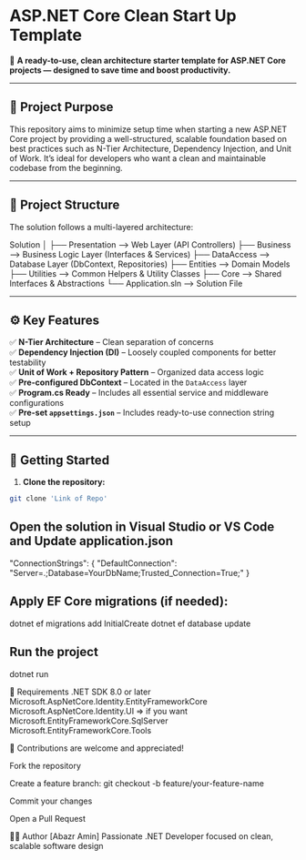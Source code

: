 # ASP.NET Core Clean Start Up Template

🚀 **A ready-to-use, clean architecture starter template for ASP.NET Core projects — designed to save time and boost productivity.**

---

## 🎯 Project Purpose

This repository aims to minimize setup time when starting a new ASP.NET Core project by providing a well-structured, scalable foundation based on best practices such as N-Tier Architecture, Dependency Injection, and Unit of Work. It’s ideal for developers who want a clean and maintainable codebase from the beginning.

---

## 🧱 Project Structure

The solution follows a multi-layered architecture:

Solution
│
├── Presentation --> Web Layer (API Controllers)
├── Business --> Business Logic Layer (Interfaces & Services)
├── DataAccess --> Database Layer (DbContext, Repositories)
├── Entities --> Domain Models
├── Utilities --> Common Helpers & Utility Classes
├── Core --> Shared Interfaces & Abstractions
└── Application.sln --> Solution File


---

## ⚙️ Key Features

✅ **N-Tier Architecture** – Clean separation of concerns  
✅ **Dependency Injection (DI)** – Loosely coupled components for better testability  
✅ **Unit of Work + Repository Pattern** – Organized data access logic  
✅ **Pre-configured DbContext** – Located in the `DataAccess` layer  
✅ **Program.cs Ready** – Includes all essential service and middleware configurations  
✅ **Pre-set `appsettings.json`** – Includes ready-to-use connection string setup

---

## 🚀 Getting Started

1. **Clone the repository:**

```bash
git clone 'Link of Repo'
```
## Open the solution in Visual Studio or VS Code and Update application.json

"ConnectionStrings": {
  "DefaultConnection": "Server=.;Database=YourDbName;Trusted_Connection=True;"
}

## Apply EF Core migrations (if needed):

dotnet ef migrations add InitialCreate
dotnet ef database update

## Run the project

dotnet run


🧰 Requirements
.NET SDK 8.0 or later
Microsoft.AspNetCore.Identity.EntityFrameworkCore
Microsoft.AspNetCore.Identity.UI => if you want
Microsoft.EntityFrameworkCore.SqlServer
Microsoft.EntityFrameworkCore.Tools


🤝 Contributions are welcome and appreciated!

Fork the repository

Create a feature branch: git checkout -b feature/your-feature-name

Commit your changes

Open a Pull Request

👨‍💻 Author
[Abazr Amin]
Passionate .NET Developer focused on clean, scalable software design




